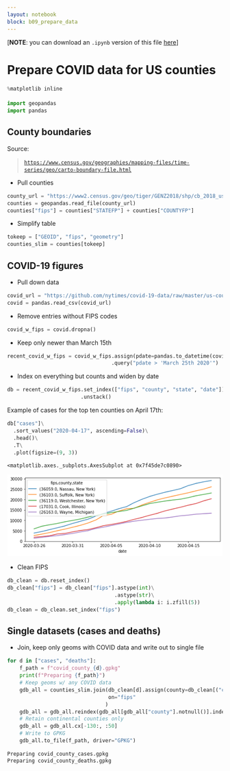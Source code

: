```yaml
---
layout: notebook
block: b09_prepare_data
---
```


[**NOTE**: you can download an `.ipynb` version of this file [here]({{site.baseurl}}/labs/lab_09_prepare_data.ipynb)]
# Prepare COVID data for US counties


```python
%matplotlib inline

import geopandas
import pandas
```

## County boundaries

Source:

> [`https://www.census.gov/geographies/mapping-files/time-series/geo/carto-boundary-file.html`](https://www.census.gov/geographies/mapping-files/time-series/geo/carto-boundary-file.html)

- Pull counties


```python
county_url = "https://www2.census.gov/geo/tiger/GENZ2018/shp/cb_2018_us_county_5m.zip"
counties = geopandas.read_file(county_url)
counties["fips"] = counties["STATEFP"] + counties["COUNTYFP"]
```

- Simplify table


```python
tokeep = ["GEOID", "fips", "geometry"]
counties_slim = counties[tokeep]
```

## COVID-19 figures

- Pull down data


```python
covid_url = "https://github.com/nytimes/covid-19-data/raw/master/us-counties.csv"
covid = pandas.read_csv(covid_url)
```

- Remove entries without FIPS codes


```python
covid_w_fips = covid.dropna()
```

- Keep only newer than March 15th


```python
recent_covid_w_fips = covid_w_fips.assign(pdate=pandas.to_datetime(covid_w_fips["date"]))\
                                  .query("pdate > 'March 25th 2020'")
```

- Index on everything but counts and widen by date


```python
db = recent_covid_w_fips.set_index(["fips", "county", "state", "date"])\
                        .unstack()
```

Example of cases for the top ten counties on April 17th:


```python
db["cases"]\
  .sort_values("2020-04-17", ascending=False)\
  .head()\
  .T\
  .plot(figsize=(9, 3))
```




    <matplotlib.axes._subplots.AxesSubplot at 0x7f45de7c0890>




![png](lab_09_prepare_data_files/lab_09_prepare_data_17_1.png)


- Clean FIPS


```python
db_clean = db.reset_index()
db_clean["fips"] = db_clean["fips"].astype(int)\
                                   .astype(str)\
                                   .apply(lambda i: i.zfill(5))
db_clean = db_clean.set_index("fips") 
```

## Single datasets (cases and deaths)

- Join, keep only geoms with COVID data and write out to single file


```python
for d in ["cases", "deaths"]:
    f_path = f"covid_county_{d}.gpkg"
    print(f"Preparing {f_path}")
    # Keep geoms w/ any COVID data
    gdb_all = counties_slim.join(db_clean[d].assign(county=db_clean[("county", "")]), 
                                 on="fips"
                                )
    gdb_all = gdb_all.reindex(gdb_all[gdb_all["county"].notnull()].index)
    # Retain continental counties only
    gdb_all = gdb_all.cx[-130:, :50]
    # Write to GPKG
    gdb_all.to_file(f_path, driver="GPKG")
```

    Preparing covid_county_cases.gpkg
    Preparing covid_county_deaths.gpkg

